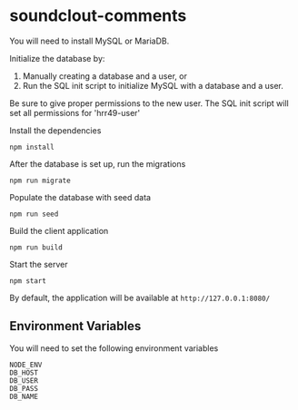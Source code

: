 # soundclout-comments

You will need to install MySQL or MariaDB.

Initialize the database by:

1. Manually creating a database and a user, or
2. Run the SQL init script to initialize MySQL with a database and a user.

Be sure to give proper permissions to the new user. The SQL init script will set all permissions for 'hrr49-user'

Install the dependencies
```
npm install
```

After the database is set up, run the migrations
```
npm run migrate
```

Populate the database with seed data
```
npm run seed
```

Build the client application
```
npm run build
```

Start the server
```
npm start
```

By default, the application will be available at `http://127.0.0.1:8080/`

## Environment Variables

You will need to set the following environment variables
```
NODE_ENV
DB_HOST
DB_USER
DB_PASS
DB_NAME
```